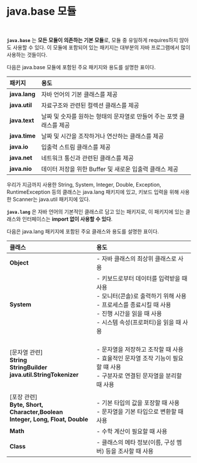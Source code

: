 # java.base 모듈
<br/>

**`java.base`** 는 **모든 모듈이 의존하는 기본 모듈**로, 모듈 중 유일하게 requires하지 않아도 사용할 수 있다.
이 모듈에 포함되어 있는 패키지는 대부분의 자바 프로그램에서 많이 사용하는 것들이다.

다음은 java.base 모듈에 포함된 주요 패키지와 용도를 설명한 표이다.

|패키지|용도|
|:---|:---|
|**java.lang**|자바 언어의 기본 클래스를 제공|
|**java.util**|자료구조와 관련된 컬렉션 클래스를 제공|
|**java.text**|날짜 및 숫자를 원하는 형태의 문자열로 만들어 주는 포맷 클래스를 제공|
|**java.time**|날짜 및 시간을 조작하거나 연산하는 클래스를 제공|
|**java.io**|입출력 스트림 클래스를 제공|
|**java.net**|네트워크 통신과 관련된 클래스를 제공|
|**java.nio**|데이터 저장을 위한 Buffer 및 새로운 입출력 클래스 제공|

우리가 지금까지 사용한 String, System, Integer, Double, Exception, RuntimeException 등의 클래스는 java.lang 패키지에 있고, 키보드 입력을 위해 사용한 Scanner는 java.util 패키지에 있다.

**`java.lang`** 은 자바 언어의 기본적인 클래스르 담고 있는 패키지로, 이 패키지에 있는 클래스와 인터페이스는 **import 없이 사용할 수 있다**.

다음은 java.lang 패키지에 포함된 주요 클래스와 용도를 설명한 표이다.

|클래스|용도|
|:---|:---|
|**Object**|- 자바 클래스의 최상위 클래스로 사용|
|**System**|- 키보드로부터 데이터를 입력받을 때 사용<br/>- 모니터(콘솔)로 출력하기 위해 사용<br/>- 프로세스를 종료시킬 때 사용<br/>- 진행 시간을 읽을 때 사용<br/>- 시스템 속성(프로퍼티)을 읽을 때 사용|
|[문자열 관련]<br/>**String<br/>StringBuilder<br/>java.util.StringTokenizer**|<br/>- 문자열을 저장하고 조작할 때 사용<br/>- 효율적인 문자열 조작 기능이 필요할 떄 사용<br/>- 구분자로 연결된 문자열을 분리할 때 사용|
|[포장 관련]<br/>**Byte, Short, Character,Boolean<br/>Integer, Long, Float, Double**|<br/>- 기본 타입의 값을 포장할 때 사용<br/>- 문자열을 기본 타입으로 변환할 때 사용|
|**Math**|- 수학 계산이 필요할 때 사용|
|**Class**|- 클래스의 메타 정보(이름, 구성 멤버) 등을 조사할 때 사용|
